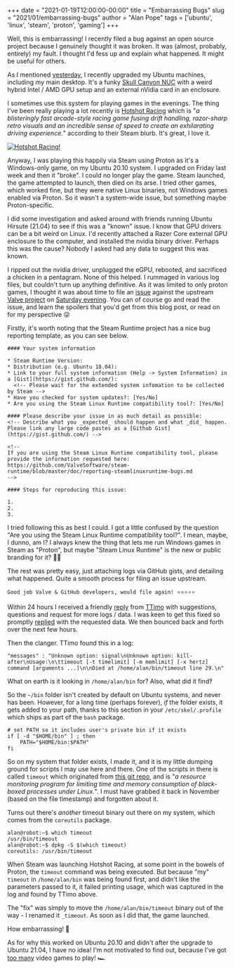 +++
date = "2021-01-19T12:00:00-00:00"
title = "Embarrassing Bugs"
slug = "2021/01/embarrassing-bugs"
author = "Alan Pope"
tags = ['ubuntu', 'linux', 'steam', 'proton', 'gaming']
+++

Well, this is embarrassing! I recently filed a bug against an open source project because I genuinely thought it was broken. It was (almost, probably, entirely) my fault. I thought I'd fess up and explain what happened. It might be useful for others.

As I mentioned [yesterday](/blog/2021/01/upgrading-ubuntu/), I recently upgraded my Ubuntu machines, including my main desktop. It's a funky [Skull Canyon NUC](/blog/2020/12/multiple-gpus-in-a-skull-canyon-nuc/) with a weird hybrid Intel / AMD GPU setup and an external nVidia card in an enclosure.

I sometimes use this system for playing games in the evenings. The thing I've been really playing a lot recently is [Hotshot Racing](https://store.steampowered.com/app/609920/Hotshot_Racing/) which is "*a blisteringly fast arcade-style racing game fusing drift handling, razor-sharp retro visuals and an incredible sense of speed to create an exhilarating driving experience.*" according to their Steam blurb. It's great, I love it.

[![Hotshot Racing!](/blog/images/2021-01-19/hotshot.jpg)](https://store.steampowered.com/app/609920/Hotshot_Racing/)

Anyway, I was playing this happily via Steam using Proton as it's a Windows-only game, on my Ubuntu 20.10 system. I upgraded on Friday last week and then it "broke". I could no longer play the game. Steam launched, the game attempted to launch, then died on its arse. I tried other games, which worked fine, but they were native Linux binaries, not Windows games enabled via Proton. So it wasn't a system-wide issue, but something maybe Proton-specific.

I did some investigation and asked around with friends running Ubuntu Hirsute (21.04) to see if this was a "known" issue. I know that GPU drivers can be a bit weird on Linux. I'd recently attached a Razer Core external GPU enclosure to the computer, and installed the nvidia binary driver. Perhaps this was the cause? Nobody I asked had any data to suggest this was known.

I ripped out the nvidia driver, unplugged the eGPU, rebooted, and sacrificed a chicken in a pentagram. None of this helped. I rummaged in various log files, but couldn't turn up anything definitive. As it was limited to only proton games, I thought it was about time to file an [issue](https://github.com/ValveSoftware/steam-runtime/issues/348) against the upstream [Valve project](https://github.com/ValveSoftware/steam-runtime) on [Saturday evening](https://github.com/ValveSoftware/steam-runtime/issues/348#issue-787573206). You can of course go and read the issue, and learn the spoilers that you'd get from this blog post, or read on for my perspective 😜

Firstly, it's worth noting that the Steam Runtime project has a nice bug reporting template, as you can see below.

```
#### Your system information

* Steam Runtime Version: 
* Distribution (e.g. Ubuntu 18.04): 
* Link to your full system information (Help -> System Information) in a [Gist](https://gist.github.com/): 
  <!-- Please wait for the extended system infomation to be collected by Steam -->
* Have you checked for system updates?: [Yes/No]
* Are you using the Steam Linux Runtime compatibility tool?: [Yes/No]

#### Please describe your issue in as much detail as possible:
<!-- Describe what you _expected_ should happen and what _did_ happen. Please link any large code pastes as a [Github Gist](https://gist.github.com/) -->

<!--
If you are using the Steam Linux Runtime compatibility tool, please
provide the information requested here:
https://github.com/ValveSoftware/steam-runtime/blob/master/doc/reporting-steamlinuxruntime-bugs.md
-->

#### Steps for reproducing this issue:

1. 
2. 
3. 
```

I tried following this as best I could. I got a little confused by the question "Are you using the Steam Linux Runtime compatibility tool?". I mean, maybe, I dunno, am I? I always knew the thing that lets me run Windows games in Steam as "Proton", but maybe "Steam Linux Runtime" is the new or public branding for it? 🤷‍♂️

The rest was pretty easy, just attaching logs via GitHub gists, and detailing what happened. Quite a smooth process for filing an issue upstream. 

`Good job Valve & GitHub developers, would file again! ⭐⭐⭐⭐⭐`

Within 24 hours I received a friendly [reply](https://github.com/ValveSoftware/steam-runtime/issues/348#issuecomment-761842577) from [TTimo](https://github.com/TTimo) with suggestions, questions and request for more logs / data. I was keen to get this fixed so promptly [replied](https://github.com/ValveSoftware/steam-runtime/issues/348#issuecomment-761846823) with the requested data. We then bounced back and forth over the next few hours. 

Then the clanger. TTimo found this in a log:

`"messages" : "Unknown option: signal\nUnknown option: kill-after\nUsage:\n\ttimeout [-t timelimit] [-m memlimit] [-x hertz] command [arguments ...]\n\nDied at /home/alan/bin/timeout line 29.\n"`

What on earth is it looking in `/home/alan/bin` for? Also, what did it find‽

So the `~/bin` folder isn't created by default on Ubuntu systems, and never has been. However, for a long time (perhaps forever), *if* the folder exists, it gets added to your path, thanks to this section in your `/etc/skel/.profile` which ships as part of the `bash` package.

```
# set PATH so it includes user's private bin if it exists
if [ -d "$HOME/bin" ] ; then
    PATH="$HOME/bin:$PATH"
fi
```

So on my system that folder exists, I made it, and it is my little dumping ground for scripts I may use here and there. One of the scripts in there is called `timeout` which originated from [this git repo](https://github.com/pshved/timeout), and is "*a resource monitoring program for limiting time and memory consumption of black-boxed processes under Linux.*". I must have grabbed it back in November (based on the file timestamp) and forgotten about it. 

Turns out there's *another* timeout binary out there on my system, which comes from the `coreutils` package.

```
alan@robot:~$ which timeout
/usr/bin/timeout
alan@robot:~$ dpkg -S $(which timeout)
coreutils: /usr/bin/timeout
```

When Steam was launching Hotshot Racing, at some point in the bowels of Proton, the `timeout` command was being executed. But because "my" `timeout` in `/home/alan/bin` was being found first, and didn't like the parameters passed to it, it failed printing usage, which was captured in the log and found by TTimo above. 

The "fix" was simply to move the `/home/alan/bin/timeout` binary out of the way - I renamed it `_timeout`. As soon as I did that, the game launched.

How embarrassing! 🤣

As for why this worked on Ubuntu 20.10 and didn't after the upgrade to Ubuntu 21.04, I have no idea! I'm not motivated to find out, because I've got [too many](/blog/2021/01/digital-hoarding-gaming-edition/) video games to play! 🏎

